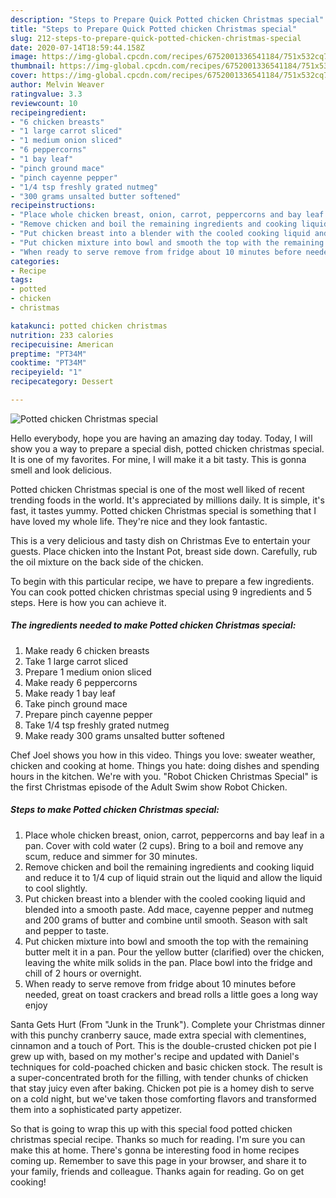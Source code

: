 ```yaml
---
description: "Steps to Prepare Quick Potted chicken Christmas special"
title: "Steps to Prepare Quick Potted chicken Christmas special"
slug: 212-steps-to-prepare-quick-potted-chicken-christmas-special
date: 2020-07-14T18:59:44.158Z
image: https://img-global.cpcdn.com/recipes/6752001336541184/751x532cq70/potted-chicken-christmas-special-recipe-main-photo.jpg
thumbnail: https://img-global.cpcdn.com/recipes/6752001336541184/751x532cq70/potted-chicken-christmas-special-recipe-main-photo.jpg
cover: https://img-global.cpcdn.com/recipes/6752001336541184/751x532cq70/potted-chicken-christmas-special-recipe-main-photo.jpg
author: Melvin Weaver
ratingvalue: 3.3
reviewcount: 10
recipeingredient:
- "6 chicken breasts"
- "1 large carrot sliced"
- "1 medium onion sliced"
- "6 peppercorns"
- "1 bay leaf"
- "pinch ground mace"
- "pinch cayenne pepper"
- "1/4 tsp freshly grated nutmeg"
- "300 grams unsalted butter softened"
recipeinstructions:
- "Place whole chicken breast, onion, carrot, peppercorns and bay leaf in a pan. Cover with cold water (2 cups). Bring to a boil and remove any scum, reduce and simmer for 30 minutes."
- "Remove chicken and boil the remaining ingredients and cooking liquid and reduce it to 1/4 cup of liquid strain out the liquid and allow the liquid to cool slightly."
- "Put chicken breast into a blender with the cooled cooking liquid and blended into a smooth paste. Add mace, cayenne pepper and nutmeg and 200 grams of butter and combine until smooth. Season with salt and pepper to taste."
- "Put chicken mixture into bowl and smooth the top with the remaining butter melt it in a pan. Pour the yellow butter (clarified) over the chicken, leaving the white milk solids in the pan. Place bowl into the fridge and chill of 2 hours or overnight."
- "When ready to serve remove from fridge about 10 minutes before needed, great on toast crackers and bread rolls a little goes a long way enjoy"
categories:
- Recipe
tags:
- potted
- chicken
- christmas

katakunci: potted chicken christmas 
nutrition: 233 calories
recipecuisine: American
preptime: "PT34M"
cooktime: "PT34M"
recipeyield: "1"
recipecategory: Dessert

---
```



![Potted chicken Christmas special](https://img-global.cpcdn.com/recipes/6752001336541184/751x532cq70/potted-chicken-christmas-special-recipe-main-photo.jpg)

Hello everybody, hope you are having an amazing day today. Today, I will show you a way to prepare a special dish, potted chicken christmas special. It is one of my favorites. For mine, I will make it a bit tasty. This is gonna smell and look delicious.

Potted chicken Christmas special is one of the most well liked of recent trending foods in the world. It's appreciated by millions daily. It is simple, it's fast, it tastes yummy. Potted chicken Christmas special is something that I have loved my whole life. They're nice and they look fantastic.

This is a very delicious and tasty dish on Christmas Eve to entertain your guests. Place chicken into the Instant Pot, breast side down. Carefully, rub the oil mixture on the back side of the chicken.


To begin with this particular recipe, we have to prepare a few ingredients. You can cook potted chicken christmas special using 9 ingredients and 5 steps. Here is how you can achieve it.

<!--inarticleads1-->

##### The ingredients needed to make Potted chicken Christmas special:

1. Make ready 6 chicken breasts
1. Take 1 large carrot sliced
1. Prepare 1 medium onion sliced
1. Make ready 6 peppercorns
1. Make ready 1 bay leaf
1. Take pinch ground mace
1. Prepare pinch cayenne pepper
1. Take 1/4 tsp freshly grated nutmeg
1. Make ready 300 grams unsalted butter softened


Chef Joel shows you how in this video. Things you love: sweater weather, chicken and cooking at home. Things you hate: doing dishes and spending hours in the kitchen. We&#39;re with you. &#34;Robot Chicken Christmas Special&#34; is the first Christmas episode of the Adult Swim show Robot Chicken. 

<!--inarticleads2-->

##### Steps to make Potted chicken Christmas special:

1. Place whole chicken breast, onion, carrot, peppercorns and bay leaf in a pan. Cover with cold water (2 cups). Bring to a boil and remove any scum, reduce and simmer for 30 minutes.
1. Remove chicken and boil the remaining ingredients and cooking liquid and reduce it to 1/4 cup of liquid strain out the liquid and allow the liquid to cool slightly.
1. Put chicken breast into a blender with the cooled cooking liquid and blended into a smooth paste. Add mace, cayenne pepper and nutmeg and 200 grams of butter and combine until smooth. Season with salt and pepper to taste.
1. Put chicken mixture into bowl and smooth the top with the remaining butter melt it in a pan. Pour the yellow butter (clarified) over the chicken, leaving the white milk solids in the pan. Place bowl into the fridge and chill of 2 hours or overnight.
1. When ready to serve remove from fridge about 10 minutes before needed, great on toast crackers and bread rolls a little goes a long way enjoy


Santa Gets Hurt (From &#34;Junk in the Trunk&#34;). Complete your Christmas dinner with this punchy cranberry sauce, made extra special with clementines, cinnamon and a touch of Port. This is the double-crusted chicken pot pie I grew up with, based on my mother&#39;s recipe and updated with Daniel&#39;s techniques for cold-poached chicken and basic chicken stock. The result is a super-concentrated broth for the filling, with tender chunks of chicken that stay juicy even after baking. Chicken pot pie is a homey dish to serve on a cold night, but we&#39;ve taken those comforting flavors and transformed them into a sophisticated party appetizer. 

So that is going to wrap this up with this special food potted chicken christmas special recipe. Thanks so much for reading. I'm sure you can make this at home. There's gonna be interesting food in home recipes coming up. Remember to save this page in your browser, and share it to your family, friends and colleague. Thanks again for reading. Go on get cooking!
